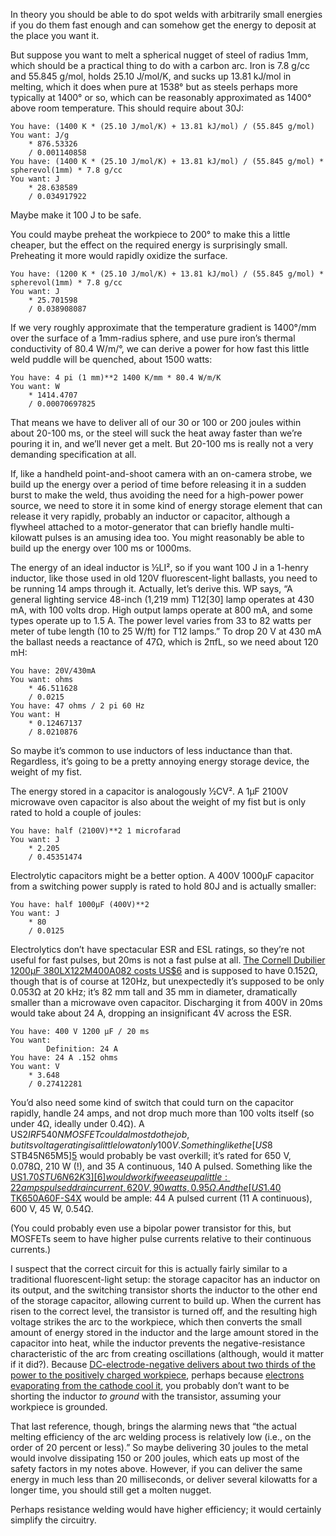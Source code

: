 In theory you should be able to do spot welds with arbitrarily small
energies if you do them fast enough and can somehow get the energy to
deposit at the place you want it.

But suppose you want to melt a spherical nugget of steel of radius
1mm, which should be a practical thing to do with a carbon arc.  Iron
is 7.8 g/cc and 55.845 g/mol, holds 25.10 J/mol/K, and sucks up 13.81
kJ/mol in melting, which it does when pure at 1538° but as steels
perhaps more typically at 1400° or so, which can be reasonably
approximated as 1400° above room temperature.  This should require
about 30J:

    You have: (1400 K * (25.10 J/mol/K) + 13.81 kJ/mol) / (55.845 g/mol)
    You want: J/g
        * 876.53326
        / 0.001140858
    You have: (1400 K * (25.10 J/mol/K) + 13.81 kJ/mol) / (55.845 g/mol) * spherevol(1mm) * 7.8 g/cc
    You want: J
        * 28.638589
        / 0.034917922

Maybe make it 100 J to be safe.

You could maybe preheat the workpiece to 200° to make this a little
cheaper, but the effect on the required energy is surprisingly small.
Preheating it more would rapidly oxidize the surface.

    You have: (1200 K * (25.10 J/mol/K) + 13.81 kJ/mol) / (55.845 g/mol) * spherevol(1mm) * 7.8 g/cc
    You want: J
        * 25.701598
        / 0.038908087

If we very roughly approximate that the temperature gradient is
1400°/mm over the surface of a 1mm-radius sphere, and use pure iron’s
thermal conductivity of 80.4 W/m/°, we can derive a power for how fast
this little weld puddle will be quenched, about 1500 watts:

    You have: 4 pi (1 mm)**2 1400 K/mm * 80.4 W/m/K
    You want: W
        * 1414.4707
        / 0.00070697825

That means we have to deliver all of our 30 or 100 or 200 joules
within about 20-100 ms, or the steel will suck the heat away faster
than we’re pouring it in, and we’ll never get a melt.  But 20-100 ms
is really not a very demanding specification at all.

If, like a handheld point-and-shoot camera with an on-camera strobe,
we build up the energy over a period of time before releasing it in a
sudden burst to make the weld, thus avoiding the need for a high-power
power source, we need to store it in some kind of energy storage
element that can release it very rapidly, probably an inductor or
capacitor, although a flywheel attached to a motor-generator that can
briefly handle multi-kilowatt pulses is an amusing idea too.  You
might reasonably be able to build up the energy over 100 ms or 1000ms.

The energy of an ideal inductor is ½LI², so if you want 100 J in a
1-henry inductor, like those used in old 120V fluorescent-light
ballasts, you need to be running 14 amps through it.  Actually, let’s
derive this.  WP says, “A general lighting service 48-inch (1,219 mm)
T12[30] lamp operates at 430 mA, with 100 volts drop. High output
lamps operate at 800 mA, and some types operate up to 1.5 A. The power
level varies from 33 to 82 watts per meter of tube length (10 to 25
W/ft) for T12 lamps.”  To drop 20 V at 430 mA the ballast needs a
reactance of 47Ω, which is 2πfL, so we need about 120 mH:

    You have: 20V/430mA
    You want: ohms
        * 46.511628
        / 0.0215
    You have: 47 ohms / 2 pi 60 Hz
    You want: H
        * 0.12467137
        / 8.0210876

So maybe it’s common to use inductors of less inductance than that.
Regardless, it’s going to be a pretty annoying energy storage device,
the weight of my fist.

The energy stored in a capacitor is analogously ½CV².  A 1μF 2100V
microwave oven capacitor is also about the weight of my fist but is
only rated to hold a couple of joules:

    You have: half (2100V)**2 1 microfarad
    You want: J
        * 2.205
        / 0.45351474

Electrolytic capacitors might be a better option.  A 400V 1000μF
capacitor from a switching power supply is rated to hold 80J and is
actually smaller:

    You have: half 1000μF (400V)**2
    You want: J
        * 80
        / 0.0125

Electrolytics don’t have spectacular ESR and ESL ratings, so they’re
not useful for fast pulses, but 20ms is not a fast pulse at all.  [The
Cornell Dubilier 1200μF 380LX122M400A082 costs US$6][1] and is
supposed to have 0.152Ω, though that is of course at 120Hz, but
unexpectedly it’s supposed to be only 0.053Ω at 20 kHz; it’s 82 mm
tall and 35 mm in diameter, dramatically smaller than a microwave oven
capacitor.  Discharging it from 400V in 20ms would take about 24 A,
dropping an insignificant 4V across the ESR.

[1]: https://www.digikey.com/en/products/detail/cornell-dubilier-electronics-cde/380LX122M400A082/1699352

    You have: 400 V 1200 μF / 20 ms
    You want: 
            Definition: 24 A
    You have: 24 A .152 ohms
    You want: V
        * 3.648
        / 0.27412281

You’d also need some kind of switch that could turn on the capacitor
rapidly, handle 24 amps, and not drop much more than 100 volts itself
(so under 4Ω, ideally under 0.4Ω).  A US$2 IRF540N MOSFET could almost
do the job, but its voltage rating is a little low at only 100V.
Something like the [US$8 STB45N65M5][5] would probably be vast
overkill; it’s rated for 650 V, 0.078Ω, 210 W (!), and 35 A
continuous, 140 A pulsed.  Something like the [US$1.70 STU6N62K3][6]
would work if we ease up a little: 22 amps pulsed drain current, 620
V, 90 watts, 0.95Ω.  And the [US$1.40 TK650A60F-S4X][7] would be
ample: 44 A pulsed current (11 A continuous), 600 V, 45 W, 0.54Ω.

[5]: https://www.digikey.com/en/products/detail/stmicroelectronics/STB45N65M5/3088024
[6]: https://www.digikey.com/en/products/detail/stmicroelectronics/STU6N62K3/2035551
[7]: https://www.digikey.com/en/products/detail/toshiba-semiconductor-and-storage/TK650A60F-S4X/8570619

(You could probably even use a bipolar power transistor for this, but
MOSFETs seem to have higher pulse currents relative to their
continuous currents.)

I suspect that the correct circuit for this is actually fairly similar
to a traditional fluorescent-light setup: the storage capacitor has an
inductor on its output, and the switching transistor shorts the
inductor to the other end of the storage capacitor, allowing current
to build up.  When the current has risen to the correct level, the
transistor is turned off, and the resulting high voltage strikes the
arc to the workpiece, which then converts the small amount of energy
stored in the inductor and the large amount stored in the capacitor
into heat, while the inductor prevents the negative-resistance
characteristic of the arc from creating oscillations (although, would
it matter if it did?).  Because [DC-electrode-negative delivers about
two thirds of the power to the positively charged workpiece][8],
perhaps because [electrons evaporating from the cathode cool it][9],
you probably don’t want to be shorting the inductor *to ground* with
the transistor, assuming your workpiece is grounded.

[8]: https://en.wikipedia.org/wiki/Gas_tungsten_arc_welding#Power_supply
[9]: http://web.archive.org/web/20140824085415/https://eagar.mit.edu/EagarPapers/Eagar109.pdf "The Physics of Arc Welding Processes, by T.W. Eagar, 01990"

That last reference, though, brings the alarming news that “the actual
melting efficiency of the arc welding process is relatively low (i.e.,
on the order of 20 percent or less).”  So maybe delivering 30 joules
to the metal would involve dissipating 150 or 200 joules, which eats
up most of the safety factors in my notes above.  However, if you can
deliver the same energy in much less than 20 milliseconds, or deliver
several kilowatts for a longer time, you should still get a molten
nugget.

Perhaps resistance welding would have higher efficiency; it would
certainly simplify the circuitry.
